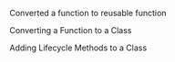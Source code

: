 Converted a function to reusable function

Converting a Function to a Class

Adding Lifecycle Methods to a Class

